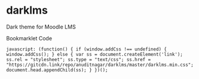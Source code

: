 # darklms
Dark theme for Moodle LMS

Bookmarklet Code

`
javascript: (function() {
    if (window.addCss !== undefined) {
        window.addCss();
    } else {
        var ss = document.createElement('link');
        ss.rel = "stylesheet";
        ss.type = "text/css";
        ss.href = "https://gitcdn.link/repo/anuditnagar/darklms/master/darklms.min.css";
        document.head.appendChild(ss);
    }
})();
`
